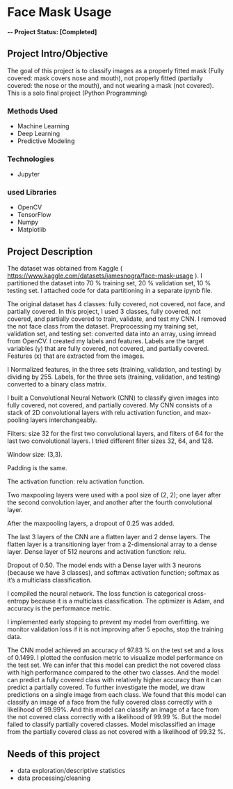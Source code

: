 # Face Mask Usage

#### -- Project Status: [Completed]

## Project Intro/Objective
The goal of this project is to classify images as a properly fitted mask (Fully covered: mask covers nose and mouth), not properly fitted (partially covered: the nose or the mouth), and not wearing a mask (not covered).
This is a solo final project (Python Programming)

### Methods Used
* Machine Learning
* Deep Learning
* Predictive Modeling


### Technologies
* Jupyter 

### used Libraries
* OpenCV
*  TensorFlow
* Numpy
* Matplotlib

## Project Description

The dataset was obtained from Kaggle ( https://www.kaggle.com/datasets/jamesnogra/face-mask-usage ). I partitioned the dataset into 70 % training set, 20 % validation set, 10 % testing set. I attached code for data partitioning in a separate ipynb file.

The original dataset has 4 classes: fully covered, not covered, not face, and partially covered. In this project, I used 3 classes, fully covered, not covered, and partially covered to train, validate, and test my CNN. I removed the not face class from the dataset.
Preprocessing my training set, validation set, and testing set: converted data into an array, using imread from OpenCV.
I created my labels and features. Labels are the target variables (y) that are fully covered, not covered, and partially covered. Features (x) that are extracted from the images.

I Normalized features, in the three sets (training, validation, and testing) by dividing by 255. Labels, for the three sets (training, validation, and testing) converted to a binary class matrix.


I built a Convolutional Neural Network (CNN) to classify given images into fully covered, not covered, and partially covered. 
My CNN consists of a stack of 2D convolutional layers with relu activation function, and max-pooling layers interchangeably.

Filters: size 32 for the first two convolutional layers, and filters of 64 for the last two convolutional layers. I tried different filter sizes 32, 64, and 128. 

Window size: (3,3). 

Padding is the same. 

The activation function: relu activation function. 

Two maxpooling layers were used with a pool size of (2, 2); one layer after the second convolution layer, and another after the fourth convolutional layer.
 
 After the maxpooling layers, a dropout of 0.25 was added.

The last 3 layers of the CNN are a flatten layer and 2 dense layers. The flatten layer is a transitioning layer from a 2-dimensional array to a dense layer. 
Dense layer of 512 neurons and activation function: relu. 

Dropout of 0.50. The model ends with a Dense layer with 3 neurons (because we have 3 classes), and softmax activation function; softmax as it’s a multiclass classification.

I compiled the neural network. The loss function is categorical cross-entropy because it is a multiclass classification. The optimizer is Adam, and accuracy is the performance metric.

I implemented early stopping to prevent my model from overfitting. we monitor validation loss if it is not improving after 5 epochs, stop the training data.


The CNN model achieved an accuracy of 97.83 % on the test set and a loss of 0.1499. I plotted the confusion metric to visualize model performance on the test set. We can infer that this model can predict the not covered class with high performance compared to the other two classes. And the model can predict a fully covered class with relatively higher accuracy than it can predict a partially covered. To further investigate the model, we draw predictions on a single image from each class. We found that this model can classify an image of a face from the fully covered class correctly with a likelihood of 99.99%. And this model can classify an image of a face from the not covered class correctly with a likelihood of 99.99 %. But the model failed to classify partially covered classes. Model misclassified an image from the partially covered class as not covered with a likelihood of 99.32 %.


## Needs of this project

- data exploration/descriptive statistics
- data processing/cleaning



